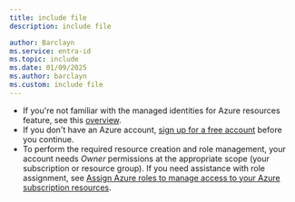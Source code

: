 ```yaml
---
title: include file
description: include file

author: Barclayn
ms.service: entra-id
ms.topic: include
ms.date: 01/09/2025
ms.author: barclayn
ms.custom: include file
---
```


- If you're not familiar with the managed identities for Azure resources feature, see this [overview](~/identity/managed-identities-azure-resources/overview.md). 
- If you don't have an Azure account, [sign up for a free account](https://azure.microsoft.com/free/) before you continue.
- To perform the required resource creation and role management, your account needs *Owner* permissions at the appropriate scope (your subscription or resource group). If you need assistance with role assignment, see [Assign Azure roles to manage access to your Azure subscription resources](/azure/role-based-access-control/role-assignments-portal).